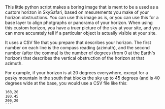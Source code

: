 This little python script makes a boring image that is ment to be a used as a custom horizon
in SkySafari, based on mesurements you make of your horizon obstructions. You can use this image 
as is, or you can use this for a base layer to align photgraphs or panorama of your horizon.
When using this
custom horizon, you have a truer picture of the sky at your site, and you can more accurately
tell if a particular object is actually visible at your site.

It uses a CSV file that you prepare that describes your horizon. The first number on each line
is the compass reading (azimuth), and the second number (after the comma) is the number of degrees
(from 0 at the Earth's horizon) that describes the vertical obstruction of the horizon at that
azimuth.

For example, if your horizon is 
at 20 degrees everywhere, except for a pesky mountain in the south that blocks the sky up to 45
degrees (and is 40 degrees wide at the base, you would use a CSV file like this:

````
160,20
180,45
200,20
```
